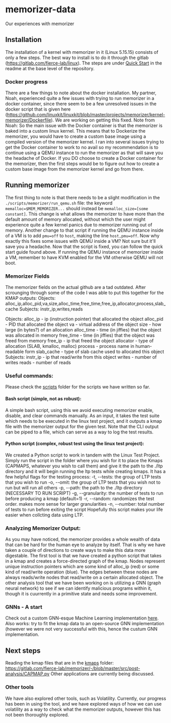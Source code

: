 # memorizer-data
Our experiences with memorizer

## Installation
The installation of a kernel with memorizer in it (Linux 5.15.15) consists of only a few steps. The best way to install is to do it through the gitlab (https://gitlab.com/fierce-lab/linux). The steps are under [Quick Start](https://gitlab.com/fierce-lab/linux/-/blob/v5.15.15-memorizer-dev/README.md#quick-start) in the readme at the base level of the repository. 

### Docker progress
There are a few things to note about the docker installation. My partner, Noah, experienced quite a few issues with trying to run memorizer in a docker container, since there seem to be a few unresolved issues in the docker script that is given here (https://github.com/linuxkit/linuxkit/blob/master/projects/memorizer/kernel-memorizer/Dockerfile). We are working on getting this fixed.
Note from Noah: So the main issue with the Docker container is that the memorizer is baked into a custom linux kernel. This means that to Dockerize the memorizer, you would have to create a custom base image using a compiled version of the memorizer kernel. I ran into several issues trying to get the Docker container to work to no avail so my recommendation is to continue using a QEMU instance to run the memorizer as that will save you the headache of Docker. If you DO choose to create a Docker container for the memorizer, then the first steps would be to figure out how to create a custom base image from the memorizer kernel and go from there.

## Running memorizer
The first thing to note is that there needs to be a slight modification in the `./scripts/memorizer/run_qemu.sh` file: the keyword `memalloc=$MEM_MEMORIZER...` should instead be `memalloc_size=[some constant]`. This change is what allows the memorizer to have more than the default amount of memory allocated, without which the user might experience quite a few kernel panics due to memorizer running out of memory. Another change to that script if running the QEMU instance inside of a VM is to add `pmu=off` to `host`, making the line `host,pmu=off`. Now why exactly this fixes some issues with QEMU inside a VM? Not sure but it'll save you a headache. Now that the script is fixed, you can follow the quick start guide found above. If running the QEMU instance of memorizer inside a VM, remember to have KVM enabled for the VM otherwise QEMU will not boot.

### Memorizer Fields
The memorizer fields on the actual github are a tad outdated. After scrounging through some of the code I was able to put this together for the KMAP outputs:
Objects: alloc_ip,alloc_pid,va,size,alloc_time,free_time,free_ip,allocator,process,slab_cache
	Subjects: instr_ip,writes,reads

Objects:
	alloc_ip - ip (instruction pointer) that allocated the object 
	alloc_pid - PID that allocated the object
	va - virtual address of the object
	size - how large (in bytes?) of an allocation
	alloc_time - time (in jiffies) that the object was allocated in memory
	free_time - time (in jiffies) that the object was freed from memory
	free_ip - ip that freed the object
	allocator - type of allocation (SLAB, kmalloc, malloc)
	process - process name in human-readable form
	slab_cache - type of slab cache used to allocated this object
Subjects:
	instr_ip - ip that read/write from this object
	writes - number of writes
	reads - number of reads

### Useful commands:
Please check the [scripts](scripts/) folder for the scripts we have written so far.

#### Bash script (simple, not as robust):
A simple bash script, using this we avoid executing memorizer enable, disable, and clear commands manually. As an input, it takes the test suite which needs to be executed in the linux test project, and it outputs a kmap file with the memorizer output for the given test. Note that the CLI output can be piped to a file, which can serve as a way to log the test results. 

#### Python script (complex, robust test using the linux test project):
We created a Python script to work in tandem with the Linux Test Project. Simply run the script in the folder where you wish for it to place the Kmaps (CAPMAPS, whatever you wish to call them) and give it the path to the ./ltp directory and it will begin running the ltp tests while creating kmaps. It has a few helpful flags for the testing process:
    -t, --tests: the group of LTP tests that you wish to run
    -o, --omit: the group of LTP tests that you wish not to run but will run all others 
    -p, --path: the path to the ./ltp directory (NECESSARY TO RUN SCRIPT)
    -g, --granularity: the number of tests to run before producing a kmap (default=1)
    -r, --random: randomizes the test order. makes more sense for larger granularities
    -n, --number: total number of tests to run before exiting the script
Hopefully this script makes your life easier when collcting data using LTP.

### Analyzing Memorizer Output:
As you may have noticed, the memorizer provides a whole wealth of data that can be hard for the human eye to analyze by itself. That is why we have taken a couple of directions to create ways to make this data more digestable. The first tool is that we have created a python script that takes in a kmap and creates a force-directed graph of the kmap. Nodes represent unique instruction pointers which are some kind of alloc_ip (red) or some kind of read/write operation (blue). The edges between these nodes are always reads/write nodes that read/write on a certain allocated object. The other analysis tool that we have been working on is utilizing a GNN (graph neural network) to see if we can identify malicious programs within it, though it is cuurrently in a primitive state and needs some improvement.

### GNNs - A start
Check out a custom GNN-esque Machine Learning implementation [here](kmapGraph.py). Also works: try to fit the kmap data to an open-source GNN implementation (however we were not very successful with this, hence the custum GNN implementation.

## Next steps
Reading the kmap files that are in the [kmaps](kmaps/) folder: https://gitlab.com/fierce-lab/memorizer/-/blob/master/src/post-analysis/CAPMAP.py
Other applications are currently being discussed.

### Other tools
We have also explored other tools, such as Volatility. Currently, our progress has been in using the tool, and we have explored ways of how we can use volatility as a way to check what the memorizer outputs, however this has not been thoroughly explored.
